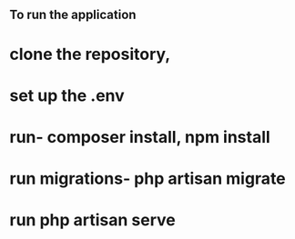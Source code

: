 ## To run the application
# clone the repository,
# set up the .env
# run- composer install, npm install
# run migrations- php artisan migrate
# run php artisan serve

